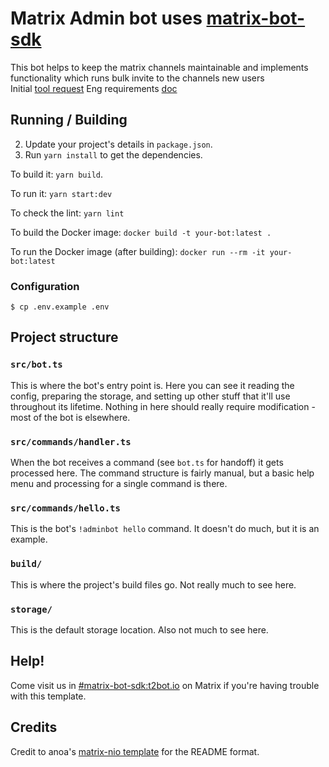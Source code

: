 # Matrix Admin bot uses [matrix-bot-sdk](https://www.npmjs.com/package/matrix-bot-sdk)

This bot helps to keep the matrix channels maintainable and implements functionality 
which runs bulk invite to the channels new users     
Initial [tool request](https://github.com/paritytech/opstooling/issues/14)
Eng requirements [doc](https://docs.google.com/document/d/1wOUP6AX4XKBzaeu8MKgm269DaUg2FGwjBQ7RQpKarQY/edit)

## Running / Building

2. Update your project's details in `package.json`.
3. Run `yarn install` to get the dependencies.

To build it: `yarn build`.

To run it: `yarn start:dev`

To check the lint: `yarn lint`

To build the Docker image: `docker build -t your-bot:latest .`

To run the Docker image (after building): `docker run --rm -it your-bot:latest`

### Configuration

`$ cp .env.example .env`

## Project structure

### `src/bot.ts`

This is where the bot's entry point is. Here you can see it reading the config, preparing the storage,
and setting up other stuff that it'll use throughout its lifetime. Nothing in here should really require
modification - most of the bot is elsewhere.

### `src/commands/handler.ts`

When the bot receives a command (see `bot.ts` for handoff) it gets processed here. The command structure
is fairly manual, but a basic help menu and processing for a single command is there.

### `src/commands/hello.ts`

This is the bot's `!adminbot hello` command. It doesn't do much, but it is an example.


### `build/`

This is where the project's build files go. Not really much to see here.

### `storage/`

This is the default storage location. Also not much to see here.

## Help!

Come visit us in [#matrix-bot-sdk:t2bot.io](https://matrix.to/#/#matrix-bot-sdk:t2bot.io) on Matrix if you're
having trouble with this template.

## Credits

Credit to anoa's [matrix-nio template](https://github.com/anoadragon453/nio-template) for the README format.
